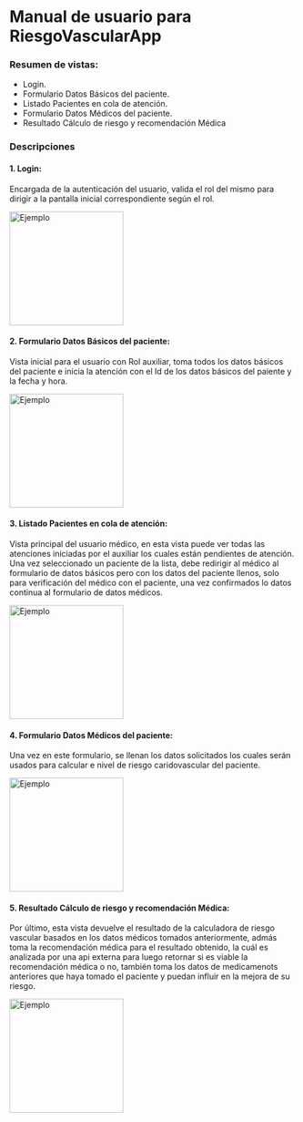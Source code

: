 # Manual de usuario para RiesgoVascularApp
### Resumen de vistas:
- Login.
- Formulario Datos Básicos del paciente.
- Listado Pacientes en cola de atención.
- Formulario Datos Médicos del paciente.
- Resultado Cálculo de riesgo y recomendación Médica

### Descripciones
#### 1. Login:
Encargada de la autenticación del usuario, valida el rol del mismo para dirigir a la pantalla inicial correspondiente según el rol.

<img src="https://github.com/user-attachments/assets/c313fb45-1051-4d46-b924-73f090f07cb8" alt="Ejemplo" width="200" style="margin-x: 0;">

#### 2. Formulario Datos Básicos del paciente:
Vista inicial para el usuario con Rol auxiliar, toma todos los datos básicos del paciente e inicia la atención con el Id de los datos básicos del paiente y la fecha y hora.

<img src="https://github.com/user-attachments/assets/72721437-7646-4e75-bc76-040ed0116125" alt="Ejemplo" width="200" style="margin-x: 0;">

#### 3. Listado Pacientes en cola de atención:
Vista principal del usuario médico, en esta vista puede ver todas las atenciones iniciadas por el auxiliar los cuales están pendientes de atención.
Una vez seleccionado un paciente de la lista, debe redirigir al médico al formulario de datos básicos pero con los datos del paciente llenos, solo para verificación del médico con el paciente, una vez confirmados lo datos continua al formulario de datos médicos.

<img src="https://github.com/user-attachments/assets/2c4a9737-e82e-4ee5-b3e6-9144477c6e42" alt="Ejemplo" width="200" style="margin-x: 0;">

#### 4. Formulario Datos Médicos del paciente:
Una vez en este formulario, se llenan los datos solicitados los cuales serán usados para calcular e nivel de riesgo caridovascular del paciente.

<img src="https://github.com/user-attachments/assets/ff5ff008-0785-4822-9ef9-86824a3fd340" alt="Ejemplo" width="200" style="margin-x: 0;">

#### 5. Resultado Cálculo de riesgo y recomendación Médica:
Por último, esta vista devuelve el resultado de la calculadora de riesgo vascular basados en los datos médicos tomados anteriormente, admás toma la recomendación médica para el resultado obtenido, la cuál es analizada por una api externa para luego retornar si es viable la recomendación médica o no, también toma los datos de medicamenots anteriores que haya tomado el paciente y puedan influir en la mejora de su riesgo.

<img src="https://github.com/user-attachments/assets/48eaa525-5689-4977-8e3b-5784aeafd062" alt="Ejemplo" width="200" style="margin-x: 0;">

